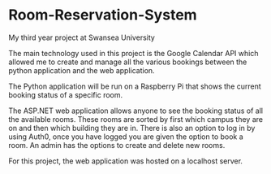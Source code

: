 # Room-Reservation-System
My third year project at Swansea University

The main technology used in this project is the Google Calendar API which allowed me to create and manage all the various bookings between the python application and the web application.

The Python application will be run on a Raspberry Pi that shows the current booking status of a specific room. 

The ASP.NET web application allows anyone to see the booking status of all the available rooms. These rooms are sorted by first which campus they are on and then which building they are in. There is also an option to log in by using Auth0, once you have logged you are given the option to book a room. An admin has the options to create and delete new rooms.

For this project, the web application was hosted on a localhost server.
